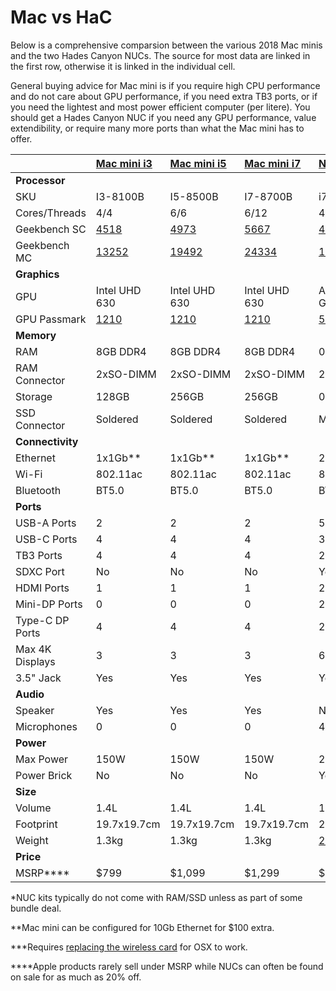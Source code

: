 # Mac vs HaC

Below is a comprehensive comparsion between the various 2018 Mac minis and the two Hades Canyon NUCs. The source for most data are linked in the first row, otherwise it is linked in the individual cell.

General buying advice for Mac mini is if you require high CPU performance and do not care about GPU performance, if you need extra TB3 ports, or if you need the lightest and most power efficient computer \(per litere\). You should get a Hades Canyon NUC if you need any GPU performance, value extendibility, or require many more ports than what the Mac mini has to offer.

|  | [Mac mini i3](https://www.apple.com/mac-mini/specs/) | [Mac mini i5](https://www.apple.com/mac-mini/specs/) | [Mac mini i7](https://www.apple.com/mac-mini/specs/) | [NUC8I7HNK](https://www.intel.com/content/dam/support/us/en/documents/mini-pcs/nuc-kits/NUC8i7HNK_TechProdSpec.pdf) | [NUC8I7HVK](https://www.intel.com/content/dam/support/us/en/documents/mini-pcs/nuc-kits/NUC8i7HVK_TechProdSpec.pdf) |
| :--- | :--- | :--- | :--- | :--- | :--- |
| **Processor** |  |  |  |  |  |
| SKU | I3-8100B | I5-8500B | I7-8700B | i7-8705G | i7-8809G |
| Cores/Threads | 4/4 | 6/6 | 6/12 | 4/8 | 4/8 |
| Geekbench SC | [4518](https://browser.geekbench.com/processors/2551) | [4973](https://browser.geekbench.com/processors/2553) | [5667](https://browser.geekbench.com/macs/434) | [4527](https://browser.geekbench.com/processors/2208) | [5044](https://browser.geekbench.com/processors/2212) |
| Geekbench MC | [13252](https://browser.geekbench.com/processors/2551) | [19492](https://browser.geekbench.com/processors/2553) | [24334](https://browser.geekbench.com/macs/434) | [14942](https://browser.geekbench.com/processors/2208) | [16878](https://browser.geekbench.com/processors/2212) |
| **Graphics** |  |  |  |  |  |
| GPU | Intel UHD 630 | Intel UHD 630 | Intel UHD 630 | AMD Vega M GL | AMD Vega M GH |
| GPU Passmark | [1210](https://www.videocardbenchmark.net/gpu.php?gpu=Intel+UHD+630&id=3826) | [1210](https://www.videocardbenchmark.net/gpu.php?gpu=Intel+UHD+630&id=3826) | [1210](https://www.videocardbenchmark.net/gpu.php?gpu=Intel+UHD+630&id=3826) | [5232](https://www.videocardbenchmark.net/gpu.php?gpu=Radeon+RX+Vega+M+GL&id=3903) | [7021](https://www.videocardbenchmark.net/gpu.php?gpu=Radeon+RX+Vega+M+GH&id=3915) |
| **Memory** |  |  |  |  |  |
| RAM | 8GB DDR4 | 8GB DDR4 | 8GB DDR4 | 0GB DDR4\* | 0GB DDR4\* |
| RAM Connector | 2xSO-DIMM | 2xSO-DIMM | 2xSO-DIMM | 2xSO-DIMM | 2xSO-DIMM |
| Storage | 128GB | 256GB | 256GB | 0GB\* | 0GB\* |
| SSD Connector | Soldered | Soldered | Soldered | M.2 NGFF | M.2 NGFF |
| **Connectivity** |  |  |  |  |  |
| Ethernet | 1x1Gb\*\* | 1x1Gb\*\* | 1x1Gb\*\* | 2x1Gb | 2x1Gb |
| Wi-Fi | 802.11ac | 802.11ac | 802.11ac | 802.11ac\*\*\* | 802.11ac\*\*\* |
| Bluetooth | BT5.0 | BT5.0 | BT5.0 | BT4.0\*\*\* | BT4.0\*\*\* |
| **Ports** |  |  |  |  |  |
| USB-A Ports | 2 | 2 | 2 | 5 | 5 |
| USB-C Ports | 4 | 4 | 4 | 3 | 3 |
| TB3 Ports | 4 | 4 | 4 | 2 | 2 |
| SDXC Port | No | No | No | Yes | Yes |
| HDMI Ports | 1 | 1 | 1 | 2 | 2 |
| Mini-DP Ports | 0 | 0 | 0 | 2 | 2 |
| Type-C DP Ports | 4 | 4 | 4 | 2 | 2 |
| Max 4K Displays | 3 | 3 | 3 | 6 | 6 |
| 3.5" Jack | Yes | Yes | Yes | Yes | Yes |
| **Audio** |  |  |  |  |  |
| Speaker | Yes | Yes | Yes | No | No |
| Microphones | 0 | 0 | 0 | 4 | 4 |
| **Power** |  |  |  |  |  |
| Max Power | 150W | 150W | 150W | 230W | 230W |
| Power Brick | No | No | No | Yes | Yes |
| **Size** |  |  |  |  |  |
| Volume | 1.4L | 1.4L | 1.4L | 1.2L | 1.2L |
| Footprint | 19.7x19.7cm | 19.7x19.7cm | 19.7x19.7cm | 22x14cm | 22x14cm |
| Weight | 1.3kg | 1.3kg | 1.3kg | [2.1kg](https://www.legitreviews.com/intel-hades-canyon-nuc8i7hvk-nuc-review-radeon-rx-vega-m-gpu_204024) | [2.1kg](https://www.legitreviews.com/intel-hades-canyon-nuc8i7hvk-nuc-review-radeon-rx-vega-m-gpu_204024) |
| **Price** |  |  |  |  |  |
| MSRP\*\*\*\* | $799 | $1,099 | $1,299 | $799 | $999 |

\*NUC kits typically do not come with RAM/SSD unless as part of some bundle deal.

\*\*Mac mini can be configured for 10Gb Ethernet for $100 extra.

\*\*\*Requires [replacing the wireless card](post-installation/wifi.md) for OSX to work.

\*\*\*\*Apple products rarely sell under MSRP while NUCs can often be found on sale for as much as 20% off.

